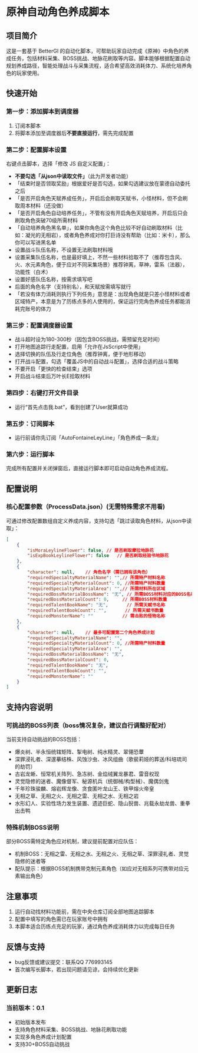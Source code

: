 # 原神自动角色养成脚本

## 项目简介
这是一套基于 BetterGI 的自动化脚本，可帮助玩家自动完成《原神》中角色的养成任务，包括材料采集、BOSS挑战、地脉花刷取等内容。脚本能够根据配置自动规划养成路径，智能处理战斗与采集流程，适合希望高效消耗体力、系统化培养角色的玩家使用。

## 快速开始

### 第一步：添加脚本到调度器
1. 订阅本脚本
2. 将脚本添加至调度器后**不要直接运行**，需先完成配置

### 第二步：配置脚本设置
右键点击脚本，选择「修改 JS 自定义配置」：
- **不要勾选「从json中读取文件」**（此为开发者功能）
- 「结束时是否领取奖励」根据爱好是否勾选，如果勾选建议放在蒙德自动委托之后
- 「是否开启角色天赋养成任务」，开启后会刷取天赋书，小怪材料，但不会刷取周本材料（还没做）
- 「是否开启角色自动培养任务」，不管有没有开启角色天赋培养，开启后只会刷取角色突破70级所需材料
- 「自动培养角色黑名单」，如果你角色这个角色比较不好自动刷取材料（比如：凝光的无相岩），或者角色养成对你打巨诗没有帮助（比如：米卡），那么你可以写进黑名单
- 设置战斗队伍名称，不设置无法刷取材料哦
- 设置采集队伍名称，也是最好填上，不然一些材料拾取不了（推荐包含风、火、水元素角色，便于应对不同采集场景）推荐钟离，草神，雷系（法器），功能性（白术）
- 设置好感队伍名称，按需求填写吧
- 后面的角色名字（支持别名），和天赋按需填写就行
- 「若没有体力消耗则执行下列任务」意思是：出现角色就是只差小怪材料或者区域特产，本意是为了历练点多的人使用的，保证运行完角色养成任务都能消耗完账号的体力

### 第三步：配置调度器设置
- 战斗超时设为180-300秒（因包含BOSS挑战，需预留充足时间）
- 打开地图追踪行走配置，启用「允许在JsScript中使用」
- 选择切换的队伍及行走位角色（推荐钟离，便于地形移动）
- 打开战斗配置，勾选「覆盖JS中的自动战斗配置」，选择合适的战斗策略
- 不要开启「更快的检查结束」选项
- 开启战斗结束后万叶长E拾取材料

### 第四步：右键打开文件目录
- 运行“首先点击我.bat”，看到创建了User就算成功

### 第五步：订阅脚本
- 运行前请你先订阅「AutoFontaineLeyLine」「角色养成一条龙」

### 第六步：运行脚本
完成所有配置并关闭弹窗后，直接运行脚本即可启动自动角色养成流程。


## 配置说明
### 核心配置参数（ProcessData.json）(无需特殊需求不用看)
可通过修改配置数组自定义养成内容，支持勾选「跳过读取角色材料，从json中读取」：
```json
[
    {
        "isMoraLeylineFlower": false, // 是否刷取摩拉地脉花
        "isExpBookLeylineFlower": false   // 是否刷取经验书地脉花
    },
    {
        "character": null,    // 角色名字（需已拥有该角色）
        "requiredSpecialtyMaterialName": "",// 所需特产材料名称
        "requiredSpecialtyMaterialCount": 0, //所需特产材料数量
        "requiredSpecialtyMaterialArea": "",// 所需材料所在区域
        "requiredBossMaterialBossName": "无", // 所需BOSS材料对应的BOSS名称
        "requiredBossMaterialCount": 0,     // 所需BOSS材料数量
        "requiredTalentBookName": "无",       // 所需天赋书名称
        "requiredTalentBookCount": "",       // 所需天赋书数量
        "requiredMonsterName": ""           // 需击败的怪物名称
    },
    {
        "character": null,    // 最多可配置第二个角色养成计划
        "requiredSpecialtyMaterialName": "",
        "requiredSpecialtyMaterialCount": 0, //所需特产材料数量
        "requiredSpecialtyMaterialArea": "",
        "requiredBossMaterialBossName": "无",
        "requiredBossMaterialCount": 0,
        "requiredTalentBookName": "无",
        "requiredTalentBookCount": "",
        "requiredMonsterName": ""
    }
]
```


## 支持内容说明
### 可挑战的BOSS列表（boss情况复杂，建议自行调整好配对）
当前支持自动挑战的BOSS包括：
- 爆炎树、半永恒统辖矩阵、掣电树、纯水精灵、翠翎恐蕈
- 深罪浸礼者、深邃摹结株、风蚀沙虫、冰风组曲（歌裴莉娅的葬送/科培琉司的劫罚）
- 古岩龙蜥、恒常机关阵列、急冻树、金焰绒翼龙暴君、雷音权现
- 灵觉隐修的迷者、魔像督军、秘源机兵（统御械/构型械）、魔偶剑鬼
- 千年珍珠骏麟、熔岩辉龙像、贪食匿叶龙山王、铁甲熔火帝皇
- 无相之草、无相之火、无相之雷、无相之水、无相之岩
- 水形幻人、实验性场力发生装置、遗迹巨蛇、隐山猊兽、兆载永劫龙兽、重拳出击鸭

### 特殊机制BOSS说明
部分BOSS需特定角色应对机制，建议提前配置对应队伍：
- 机制BOSS：无相之雷、无相之水、无相之火、无相之草、深罪浸礼者、灵觉隐修的迷者等
- 配队提示：根据BOSS机制携带克制元素角色（如应对无相系列可携带对应元素输出角色）


## 注意事项
1. 运行自动找材料功能前，需在中央仓库订阅全部地图追踪脚本
2. 配置中填写的角色需已在玩家账号中拥有
3. 本脚本适合历练点充足的玩家，通过角色养成消耗体力以完成每日任务


## 反馈与支持
-  bug反馈或建议提交：联系QQ 776993145
-  首次编写长脚本，若出现问题请见谅，会持续优化更新

## 更新日志
### 当前版本：0.1
- 初始版本发布
- 支持角色材料采集、BOSS挑战、地脉花刷取功能
- 实现多角色养成计划配置
- 支持30+BOSS自动挑战